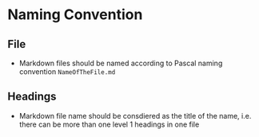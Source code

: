 # Naming Convention

## File

- Markdown files should be named according to Pascal naming
  convention `NameOfTheFile.md`

## Headings

- Markdown file name should be consdiered as the title of the name, i.e.
  there can be more than one level 1 headings in one file
